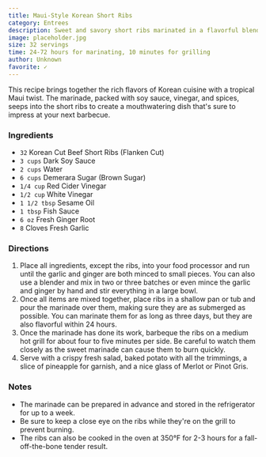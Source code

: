 ```yaml
---
title: Maui-Style Korean Short Ribs
category: Entrees
description: Sweet and savory short ribs marinated in a flavorful blend of soy sauce, vinegar, and spices, then grilled to perfection. Perfect for a summer barbecue!
image: placeholder.jpg
size: 32 servings
time: 24-72 hours for marinating, 10 minutes for grilling
author: Unknown
favorite: ✓
---
```


This recipe brings together the rich flavors of Korean cuisine with a tropical Maui twist. The marinade, packed with soy sauce, vinegar, and spices, seeps into the short ribs to create a mouthwatering dish that's sure to impress at your next barbecue.

### Ingredients

* `32` Korean Cut Beef Short Ribs (Flanken Cut)
* `3 cups` Dark Soy Sauce
* `2 cups` Water
* `6 cups` Demerara Sugar (Brown Sugar)
* `1/4 cup` Red Cider Vinegar
* `1/2 cup` White Vinegar
* `1 1/2 tbsp` Sesame Oil
* `1 tbsp` Fish Sauce
* `6 oz` Fresh Ginger Root
* `8` Cloves Fresh Garlic

### Directions

1. Place all ingredients, except the ribs, into your food processor and run until the garlic and ginger are both minced to small pieces. You can also use a blender and mix in two or three batches or even mince the garlic and ginger by hand and stir everything in a large bowl.
2. Once all items are mixed together, place ribs in a shallow pan or tub and pour the marinade over them, making sure they are as submerged as possible. You can marinate them for as long as three days, but they are also flavorful within 24 hours.
3. Once the marinade has done its work, barbeque the ribs on a medium hot grill for about four to five minutes per side. Be careful to watch them closely as the sweet marinade can cause them to burn quickly.
4. Serve with a crispy fresh salad, baked potato with all the trimmings, a slice of pineapple for garnish, and a nice glass of Merlot or Pinot Gris.

### Notes

* The marinade can be prepared in advance and stored in the refrigerator for up to a week.
* Be sure to keep a close eye on the ribs while they're on the grill to prevent burning.
* The ribs can also be cooked in the oven at 350°F for 2-3 hours for a fall-off-the-bone tender result.
